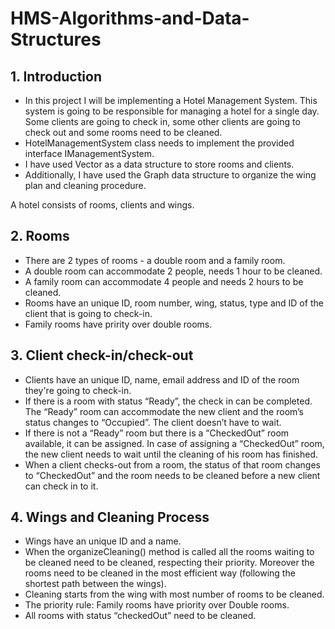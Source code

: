 # HMS-Algorithms-and-Data-Structures

## 1. Introduction

- In this project I will be implementing a Hotel Management System. This system is going to be responsible for managing a hotel for a single day. Some clients are going to check in, some other clients are going to check out and some rooms need to be cleaned. 
- HotelManagementSystem class needs to implement the provided interface IManagementSystem. 
- I have used Vector as a data structure to store rooms and clients. 
- Additionally, I have used the Graph data structure to organize the wing plan and cleaning procedure.

A hotel consists of rooms, clients and wings.

## 2. Rooms

- There are 2 types of rooms - a double room and a family room. 
- A double room can accommodate 2 people, needs 1 hour to be cleaned. 
- A family room can accommodate 4 people and needs 2 hours to be cleaned. 
- Rooms have an unique ID, room number, wing, status, type and ID of the client that is going to check-in. 
- Family rooms have pririty over double rooms.

## 3. Client check-in/check-out

- Clients have an unique ID, name, email address and ID of the room they're going to check-in.
- If there is a room with status “Ready”, the check in can be completed. The “Ready” room can accommodate the new client and the room’s status changes to “Occupied”. The client doesn’t have to wait.
- If there is not a “Ready” room but there is a “CheckedOut” room available, it can be assigned. In case of assigning a “CheckedOut” room, the new client needs to wait until the cleaning of his room has finished.
- When a client checks-out from a room, the status of that room changes to “CheckedOut” and the room needs to be cleaned before a new client can check in to it.

## 4. Wings and Cleaning Process

 - Wings have an unique ID and a name.
- When the organizeCleaning() method is called all the rooms waiting to be cleaned need to be cleaned, respecting their priority. Moreover the rooms need to be cleaned in the most efficient way (following the shortest path between the wings).
- Cleaning starts from the wing with most number of rooms to be cleaned.
- The priority rule: Family rooms have priority over Double rooms.
- All rooms with status “checkedOut” need to be cleaned.
